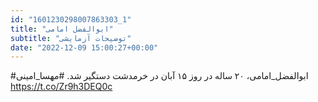 ```yaml
---
id: "1601230298007863303_1"
title: "ابوالفضل امامی"
subtitle: "توضیحات آزمایشی"
date: "2022-12-09 15:00:27+00:00"
---
```

#ابوالفضل_امامی، ۲۰ ساله در روز ۱۵ آبان در خرمدشت دستگیر شد.
#مهسا_امینی https://t.co/Zr9h3DEQ0c
